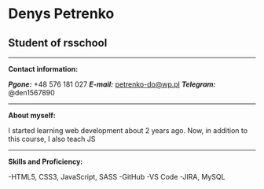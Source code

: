 # Denys Petrenko

## Student of rsschool

---

**Contact information:**

***Pgone:*** +48 576 181 027
***E-mail:*** petrenko-do@wp.pl
***Telegram:*** @den1567890

---

**About myself:**

I started learning web development about 2 years ago. Now, in addition to this course, I also teach JS

---

**Skills and Proficiency:**

-HTML5, CSS3, JavaScript, SASS
-GitHub
-VS Code
-JIRA, MySQL
